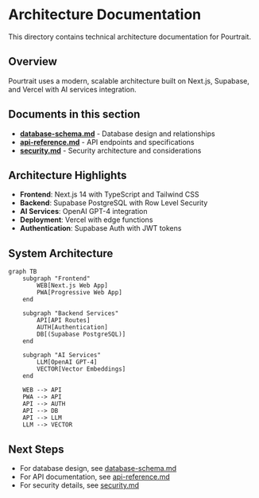 # Architecture Documentation

This directory contains technical architecture documentation for Pourtrait.

## Overview

Pourtrait uses a modern, scalable architecture built on Next.js, Supabase, and Vercel with AI services integration.

## Documents in this section

- **[database-schema.md](./database-schema.md)** - Database design and relationships
- **[api-reference.md](./api-reference.md)** - API endpoints and specifications
- **[security.md](./security.md)** - Security architecture and considerations

## Architecture Highlights

- **Frontend**: Next.js 14 with TypeScript and Tailwind CSS
- **Backend**: Supabase PostgreSQL with Row Level Security
- **AI Services**: OpenAI GPT-4 integration
- **Deployment**: Vercel with edge functions
- **Authentication**: Supabase Auth with JWT tokens

## System Architecture

```mermaid
graph TB
    subgraph "Frontend"
        WEB[Next.js Web App]
        PWA[Progressive Web App]
    end
    
    subgraph "Backend Services"
        API[API Routes]
        AUTH[Authentication]
        DB[(Supabase PostgreSQL)]
    end
    
    subgraph "AI Services"
        LLM[OpenAI GPT-4]
        VECTOR[Vector Embeddings]
    end
    
    WEB --> API
    PWA --> API
    API --> AUTH
    API --> DB
    API --> LLM
    LLM --> VECTOR
```

## Next Steps

- For database design, see [database-schema.md](./database-schema.md)
- For API documentation, see [api-reference.md](./api-reference.md)
- For security details, see [security.md](./security.md)
